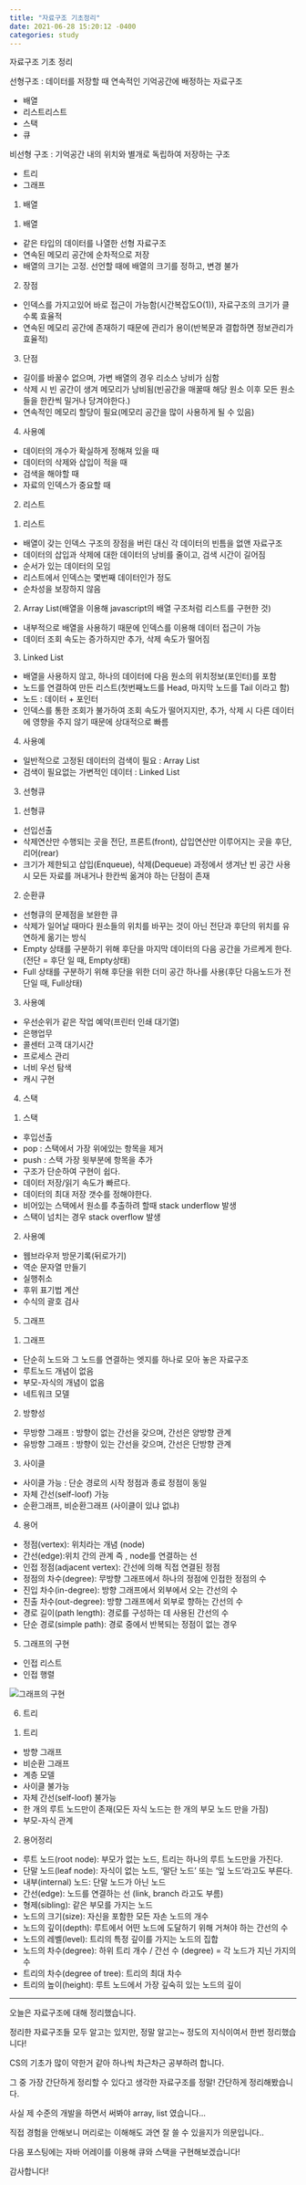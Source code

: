 ```yaml
---
title: "자료구조 기초정리"
date: 2021-06-28 15:20:12 -0400
categories: study
---
```


자료구조 기초 정리

선형구조 : 데이터를 저장할 때 연속적인 기억공간에 배정하는 자료구조
 - 배열
 - 리스트리스트
 - 스택
 - 큐

비선형 구조 : 기억공간 내의 위치와 별개로 독립하여 저장하는 구조
 - 트리
 - 그래프


1. 배열

1) 배열
- 같은 타입의 데이터를 나열한 선형 자료구조
- 연속된 메모리 공간에 순차적으로 저장
- 배열의 크기는 고정. 선언할 때에 배열의 크기를 정하고, 변경 불가

2) 장점
- 인덱스를 가지고있어 바로 접근이 가능함(시간복잡도O(1)), 자료구조의 크기가 클수록 효율적
- 연속된 메모리 공간에 존재하기 때문에 관리가 용이(반복문과 결합하면 정보관리가 효율적)

3) 단점
- 길이를 바꿀수 없으며, 가변 배열의 경우 리소스 낭비가 심함
- 삭제 시 빈 공간이 생겨 메모리가 낭비됨(빈공간을 매꿀때 해당 원소 이후 모든 원소들을 한칸씩 밀거나 당겨야한다.)
- 연속적인 메모리 할당이 필요(메모리 공간을 많이 사용하게 될 수 있음)

4) 사용예
- 데이터의 개수가 확실하게 정해져 있을 때
- 데이터의 삭제와 삽입이 적을 때
- 검색을 해야할 때
- 자료의 인덱스가 중요할 때


2. 리스트

1) 리스트
- 배열이 갖는 인덱스 구조의 장점을 버린 대신 각 데이터의 빈틈을 없앤 자료구조
- 데이터의 삽입과 삭제에 대한 데이터의 낭비를 줄이고, 검색 시간이 길어짐
- 순서가 있는 데이터의 모임
- 리스트에서 인덱스는 몇번째 데이터인가 정도
- 순차성을 보장하지 않음

2) Array List(배열을 이용해 javascript의 배열 구조처럼 리스트를 구현한 것)
- 내부적으로 배열을 사용하기 때문에 인덱스를 이용해 데이터 접근이 가능
- 데이터 조회 속도는 증가하지만 추가, 삭제 속도가 떨어짐

3) Linked List
- 배열을 사용하지 않고, 하나의 데이터에 다음 원소의 위치정보(포인터)를 포함
- 노드를 연결하여 만든 리스트(첫번째노드를 Head, 마지막 노드를 Tail 이라고 함)
- 노드 : 데이터 + 포인터
- 인덱스를 통한 조회가 불가하여 조회 속도가 떨어지지만, 추가, 삭제 시 다른 데이터에 영향을 주지 않기 때문에 상대적으로 빠름

4) 사용예
- 일반적으로 고정된 데이터의 검색이 필요 : Array List
- 검색이 필요없는 가변적인 데이터 : Linked List


3. 선형큐

1) 선형큐
- 선입선출
- 삭제연산만 수행되는 곳을 전단, 프론트(front), 삽입연산만 이루어지는 곳을 후단, 리어(rear)
- 크기가 제한되고 삽입(Enqueue), 삭제(Dequeue) 과정에서 생겨난 빈 공간 사용 시 모든 자료를 꺼내거나 한칸씩 옮겨야 하는 단점이 존재

2) 순환큐
- 선형큐의 문제점을 보완한 큐
- 삭제가 일어날 때마다 원소들의 위치를 바꾸는 것이 아닌 전단과 후단의 위치를 유연하게 옮기는 방식
- Empty 상태를 구분하기 위해 후단을 마지막 데이터의 다음 공간을 가르케게 한다.(전단 = 후단 일 때, Empty상태)
- Full 상태를 구분하기 위해 후단을 위한 더미 공간 하나를 사용(후단 다음노드가 전단일 때, Full상태)

3) 사용예
- 우선순위가 같은 작업 예약(프린터 인쇄 대기열)
- 은행업무
- 콜센터 고객 대기시간
- 프로세스 관리
- 너비 우선 탐색
- 캐시 구현


4. 스택

1) 스택
- 후입선출
- pop : 스택에서 가장 위에있는 항목을 제거
- push : 스택 가장 윗부분에 항목을 추가
- 구조가 단순하여 구현이 쉽다.
- 데이터 저장/읽기 속도가 빠르다.
- 데이터의 최대 저장 갯수를 정해야한다.
- 비어있는 스택에서 원소를 추출하려 할때 stack underflow 발생
- 스택이 넘치는 경우 stack overflow 발생

2) 사용예
- 웹브라우저 방문기록(뒤로가기)
- 역순 문자열 만들기
- 실행취소
- 후위 표기법 계산
- 수식의 괄호 검사


5. 그래프

1) 그래프
- 단순히 노드와 그 노드를 연결하는 엣지를 하나로 모아 놓은 자료구조
- 루트노드 개념이 없음
- 부모-자식의 개념이 없음
- 네트워크 모델

2) 방향성
- 무방향 그래프 : 방향이 없는 간선을 갖으며, 간선은 양방향 관계
- 유방향 그래프 : 방향이 있는 간선을 갖으며, 간선은 단방향 관계

3) 사이클
- 사이클 가능 : 단순 경로의 시작 정점과 종료 정점이 동일
- 자체 간선(self-loof) 가능
- 순환그래프, 비순환그래프 (사이클이 있냐 없냐)

4) 용어
- 정점(vertex): 위치라는 개념 (node)
- 간선(edge):위치 간의 관계 즉 , node를 연결하는 선
- 인접 정점(adjacent vertex): 간선에 의해 직접 연결된 정점
- 정점의 차수(degree): 무방향 그래프에서 하나의 정점에 인접한 정점의 수
- 진입 차수(in-degree): 방향 그래프에서 외부에서 오는 간선의 수
- 진출 차수(out-degree): 방향 그래프에서 외부로 향하는 간선의 수
- 경로 길이(path length): 경로를 구성하는 데 사용된 간선의 수
- 단순 경로(simple path): 경로 중에서 반복되는 정점이 없는 경우

5) 그래프의 구현
- 인접 리스트
- 인접 행렬


![그래프의 구현](/assets/img/graph_image_20210628.PNG)


6. 트리

1) 트리
- 방향 그래프
- 비순환 그래프
- 계층 모델
- 사이클 불가능
- 자체 간선(self-loof) 불가능
- 한 개의 루트 노드만이 존재(모든 자식 노드는 한 개의 부모 노드 만을 가짐)
- 부모-자식 관계

2) 용어정리
- 루트 노드(root node): 부모가 없는 노드, 트리는 하나의 루트 노드만을 가진다.
- 단말 노드(leaf node): 자식이 없는 노드, ‘말단 노드’ 또는 ‘잎 노드’라고도 부른다.
- 내부(internal) 노드: 단말 노드가 아닌 노드
- 간선(edge): 노드를 연결하는 선 (link, branch 라고도 부름)
- 형제(sibling): 같은 부모를 가지는 노드
- 노드의 크기(size): 자신을 포함한 모든 자손 노드의 개수
- 노드의 깊이(depth): 루트에서 어떤 노드에 도달하기 위해 거쳐야 하는 간선의 수
- 노드의 레벨(level): 트리의 특정 깊이를 가지는 노드의 집합
- 노드의 차수(degree): 하위 트리 개수 / 간선 수 (degree) = 각 노드가 지닌 가지의 수
- 트리의 차수(degree of tree): 트리의 최대 차수
- 트리의 높이(height): 루트 노드에서 가장 깊숙히 있는 노드의 깊이

---

오늘은 자료구조에 대해 정리했습니다.

정리한 자료구조들 모두 알고는 있지만, 정말 알고는~ 정도의 지식이여서 한번 정리했습니다!

CS의 기초가 많이 약한거 같아 하나씩 차근차근 공부하려 합니다.

그 중 가장 간단하게 정리할 수 있다고 생각한 자료구조를 정말! 간단하게 정리해봤습니다.

사실 제 수준의 개발을 하면서 써봐야 array, list 였습니다... 

직접 경험을 안해보니 머리로는 이해해도 과연 잘 쓸 수 있을지가 의문입니다..

다음 포스팅에는 자바 어레이를 이용해 큐와 스택을 구현해보겠습니다!

감사합니다!
